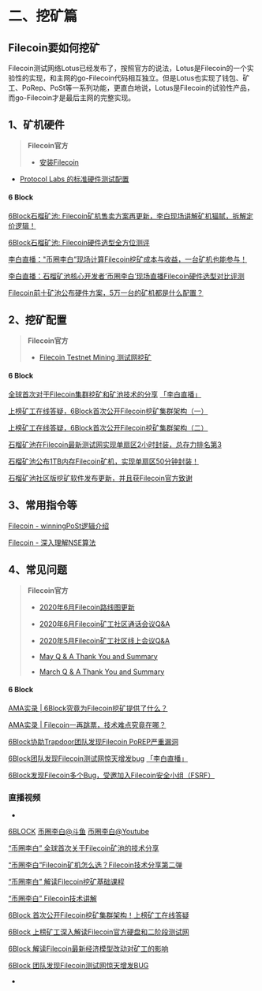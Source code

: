 # 二、挖矿篇
## Filecoin要如何挖矿

Filecoin测试网络Lotus已经发布了，按照官方的说法，Lotus是Filecoin的一个实验性的实现，和主网的go-Filecoin代码相互独立。但是Lotus也实现了钱包、矿工、PoRep、PoSt等一系列功能，更直白地说，Lotus是Filecoin的试验性产品，而go-Filecoin才是最后主网的完整实现。

## 1、矿机硬件

> **Filecoin官方**
>
>* [安装Filecoin](https://docs.filecoin.io/how-to/install-filecoin/)
* [Protocol Labs 的标准硬件测试配置](https://lotu.sh/en+hardware-mining)



#### 6 Block
 
 [6Block石榴矿池: Filecoin矿机售卖方案再更新，李白现场讲解矿机猫腻，拆解定价逻辑！](https://6block.com/zh/news/detail/21) 
 
 [6Block石榴矿池: Filecoin硬件选型全方位测评](https://6block.com/zh/news/detail/22)
 
 [李白直播："币圈李白”现场计算Filecoin挖矿成本与收益，一台矿机也能参与！](https://www.bilibili.com/video/BV1Wv41167mX)
 
 [李白直播：石榴矿池核心开发者‘币圈李白’现场直播Filecoin硬件选型对比评测](https://www.bilibili.com/video/BV12f4y127nN)

 [Filecoin前十矿池公布硬件方案，5万一台的矿机都是什么配置？](https://mp.weixin.qq.com/s/g3_D1iw5fpeoeVZb38wngw)


## 2、挖矿配置
> **Filecoin官方**
> 
> * [Filecoin Testnet Mining 测试网挖矿](https://filecoin.io/zh-cn/blog/filecoin-testnet-mining/)
>
>

#### 6 Block 

 [全球首次对于Filecoin集群挖矿和矿池技术的分享](https://mp.weixin.qq.com/s/GZv7Nn-VKAvkytyIBOaShg)
 [「李白直播」](https://www.bilibili.com/video/BV1z54y1R72a)

 [上榜矿工在线答疑，6Block首次公开Filecoin挖矿集群架构（一）](https://mp.weixin.qq.com/s/2IB_htZkdlVOTr2I_cTvZw)
 
 [上榜矿工在线答疑，6Block首次公开Filecoin挖矿集群架构（二）](https://mp.weixin.qq.com/s/ZwAHJpZ237hjjZbLRltTfA)

[石榴矿池在Filecoin最新测试网实现单扇区2小时封装，总存力排名第3](https://mp.weixin.qq.com/s/RoeYry5y9VBeeg8FwNJPgg)

[石榴矿池公布1TB内存Filecoin矿机，实现单扇区50分钟封装！](https://mp.weixin.qq.com/s/-g4hHEadco22MsyNMX-1kg)

[石榴矿池社区版挖矿软件发布更新，并且获Filecoin官方致谢](https://mp.weixin.qq.com/s/Hm1R0l5I4lZt0lnlkF_osQ )


## 3、常用指令等
[Filecoin - winningPoSt逻辑介绍](https://mp.weixin.qq.com/s/IBGXCp3b-6O60kNMHfbF1A)

[Filecoin - 深入理解NSE算法](https://mp.weixin.qq.com/s/dTuKfKYiWePAA6f00hyh7w )

## 4、常见问题

> **Filecoin官方**
> 
> *   [2020年6月Filecoin路线图更新](https://filecoin.io/zh-cn/blog/roadmap-update-june-2020/)
> 
> *  [2020年6月Filecoin矿工社区通话会议Q&A](https://filecoin.io/zh-cn/blog/mining-community-call-thank-you/)
> 
> * [2020年5月Filecoin矿工社区线上会议Q&A](https://filecoin.io/zh-cn/blog/miner-community-call-may-2020/)
> 
> * [May Q & A Thank You and Summary](https://filecoin.io/blog/may-q-and-a-thank-you/)
> 
> * [March Q & A Thank You and Summary](https://filecoin.io/blog/march-q-and-a-thank-you/)

#### 6 Block 
[AMA实录 | 6Block究竟为Filecoin挖矿提供了什么？](https://mp.weixin.qq.com/s/8oY6p3PpjejsY0aanv62ng )

[AMA实录 | Filecoin一再跳票，技术难点究竟在哪？](https://mp.weixin.qq.com/s/p4xCE5QwHk6DLAlhRXEviQ)

[6Block协助Trapdoor团队发现Filecoin PoREP严重漏洞](https://mp.weixin.qq.com/s/hszfH6ePBCa1l-R-nkzwxQ)

[6Block团队发现Filecoin测试网惊天增发bug](https://mp.weixin.qq.com/s/qYfP3ClNwsAizA3FVUiWDw)
[「李白直播」](https://www.bilibili.com/video/BV1A5411x7nV)

[6Block发现Filecoin多个Bug，受邀加入Filecoin安全小组（FSRF）](https://mp.weixin.qq.com/s/aF70HMZA2JubSDpYJ2BJ6A)

### 直播视频
-
 [6BLOCK](https://space.bilibili.com/527190559?spm_id_from=333.788.b_765f7570696e666f.2) [币圈李白@斗鱼](https://www.douyu.com/8380714) [币圈李白@Youtube](https://www.youtube.com/channel/UCTlxAAF0NDEUcUgVqcxfZ4Q?reload=9)

[“币圈李白” 全球首次关于Filecoin矿池的技术分享](https://www.bilibili.com/video/BV1z54y1R72a)

[“币圈李白”Filecoin矿机怎么选？Filecoin技术分享第二弹](https://www.bilibili.com/video/BV1Af4y1S7Kf)

[“币圈李白” 解读Filecoin挖矿基础课程](https://www.bilibili.com/video/BV17C4y1a7tf)

[“币圈李白” Filecoin技术讲解](https://www.bilibili.com/video/BV1H64y1M7qj)

[6Block 首次公开Filecoin挖矿集群架构！上榜矿工在线答疑](https://www.bilibili.com/video/BV1tC4y1p7k5)

[6Block 上榜矿工深入解读Filecoin官方硬盘和二阶段测试网](https://www.bilibili.com/video/BV1gk4y1675x)

[6Block 解读Filecoin最新经济模型改动对矿工的影响](https://www.bilibili.com/video/BV115411s7o6)

[6Block 团队发现Filecoin测试网惊天增发BUG](https://www.bilibili.com/video/BV1A5411x7nV)




-
